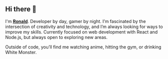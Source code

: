## Hi there 👋

I'm [**Ronald**](https://www.instagram.com/_ronaldwtf/profilecard/?igsh=MmRvZDZuaWprM2gy). Developer by day, gamer by night. I’m fascinated by the intersection of creativity and technology, and I’m always looking for ways to improve my skills. Currently focused on web development with React and Node.js, but always open to exploring new areas.

Outside of code, you’ll find me watching anime, hitting the gym, or drinking White Monster.
